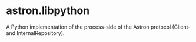 astron.libpython
================

A Python implementation of the process-side of the Astron protocol (Client- and InternalRepository).
